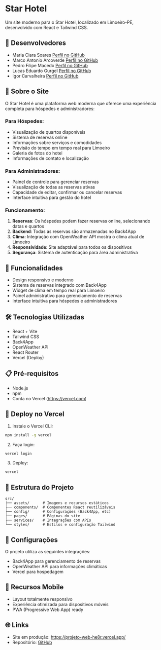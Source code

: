 # Star Hotel

Um site moderno para o Star Hotel, localizado em Limoeiro-PE, desenvolvido com React e Tailwind CSS.

## 👤 Desenvolvedores

- Maria Clara Soares [Perfil no GitHub](https://github.com/mclaracsoares)
- Marco Antonio Arcoverde [Perfil no GitHub](https://github.com/marcoarc01)
- Pedro Filipe Macedo [Perfil no GitHub](https://github.com/pedrometal)
- Lucas Eduardo Gurgel [Perfil no GitHub](https://github.com/lgurgel1)
- Igor Carvalheira [Perfil no GitHub](https://github.com/igorcarvalheira)

## 🏨 Sobre o Site

O Star Hotel é uma plataforma web moderna que oferece uma experiência completa para hóspedes e administradores:

### Para Hóspedes:

- Visualização de quartos disponíveis
- Sistema de reservas online
- Informações sobre serviços e comodidades
- Previsão do tempo em tempo real para Limoeiro
- Galeria de fotos do hotel
- Informações de contato e localização

### Para Administradores:

- Painel de controle para gerenciar reservas
- Visualização de todas as reservas ativas
- Capacidade de editar, confirmar ou cancelar reservas
- Interface intuitiva para gestão do hotel

### Funcionamento:

1. **Reservas**: Os hóspedes podem fazer reservas online, selecionando datas e quartos
2. **Backend**: Todas as reservas são armazenadas no Back4App
3. **Clima**: Integração com OpenWeather API mostra o clima atual de Limoeiro
4. **Responsividade**: Site adaptável para todos os dispositivos
5. **Segurança**: Sistema de autenticação para área administrativa

## 🚀 Funcionalidades

- Design responsivo e moderno
- Sistema de reservas integrado com Back4App
- Widget de clima em tempo real para Limoeiro
- Painel administrativo para gerenciamento de reservas
- Interface intuitiva para hóspedes e administradores

## 🛠️ Tecnologias Utilizadas

- React + Vite
- Tailwind CSS
- Back4App
- OpenWeather API
- React Router
- Vercel (Deploy)

## 📋 Pré-requisitos

- Node.js
- npm
- Conta no Vercel (https://vercel.com)

## 🔧 Deploy no Vercel

1. Instale o Vercel CLI:

```bash
npm install -g vercel
```

2. Faça login:

```bash
vercel login
```

3. Deploy:

```bash
vercel
```

## 📁 Estrutura do Projeto

```
src/
├── assets/      # Imagens e recursos estáticos
├── components/  # Componentes React reutilizáveis
├── config/      # Configurações (Back4App, etc)
├── pages/       # Páginas do site
├── services/    # Integrações com APIs
└── styles/      # Estilos e configuração Tailwind
```

## 🔑 Configurações

O projeto utiliza as seguintes integrações:

- Back4App para gerenciamento de reservas
- OpenWeather API para informações climáticas
- Vercel para hospedagem

## 📱 Recursos Mobile

- Layout totalmente responsivo
- Experiência otimizada para dispositivos móveis
- PWA (Progressive Web App) ready

## 🌐 Links

- Site em produção: https://projeto-web-he8r.vercel.app/
- Repositório: [GitHub](https://github.com/lgurgel1/projeto_web)
